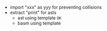 - import "xxx" as yyy for preventing collisions
- extract "print" for asts
  - ast using template `OK`
  - basm using template
